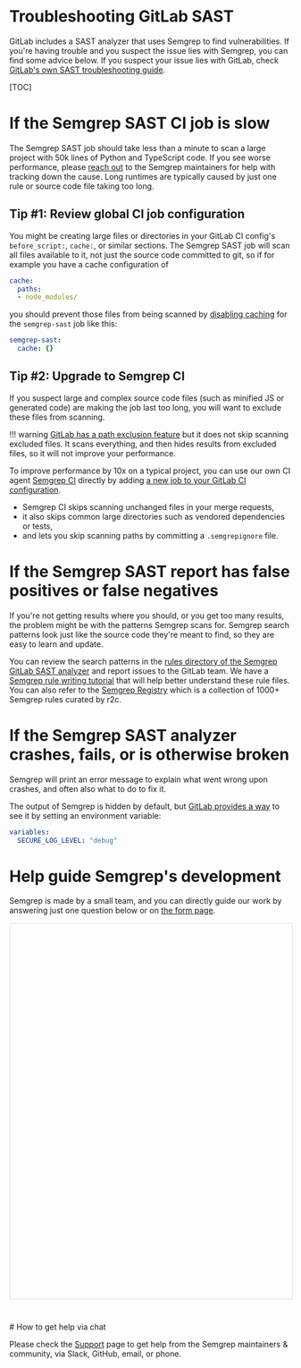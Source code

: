 # Troubleshooting GitLab SAST

GitLab includes a SAST analyzer that uses Semgrep to find vulnerabilities.
If you're having trouble and you suspect the issue lies with Semgrep, you can find some advice below.
If you suspect your issue lies with GitLab,
check [GitLab's own SAST troubleshooting guide](https://docs.gitlab.com/ee/user/application_security/sast/#troubleshooting).

[TOC]

# If the Semgrep SAST CI job is slow

The Semgrep SAST job should take less than a minute
to scan a large project with 50k lines of Python and TypeScript code.
If you see worse performance,
please [reach out](../support.md) to the Semgrep maintainers for help with tracking down the cause.
Long runtimes are typically caused by just one rule or source code file taking too long.

## Tip #1: Review global CI job configuration

You might be creating large files or directories in your GitLab CI config's `before_script:`, `cache:`, or similar sections.
The Semgrep SAST job will scan all files available to it, not just the source code committed to git,
so if for example you have a cache configuration of

```yaml
cache:
  paths:
  - node_modules/
```

you should prevent those files from being scanned by [disabling caching](https://docs.gitlab.com/ee/ci/caching/#disable-cache-on-specific-jobs)
for the `semgrep-sast` job like this:

```yaml
semgrep-sast:
  cache: {}
```

## Tip #2: Upgrade to Semgrep CI

If you suspect large and complex source code files (such as minified JS or generated code)
are making the job last too long, you will want to exclude these files from scanning.

!!! warning
    [GitLab has a path exclusion feature](https://docs.gitlab.com/ee/user/application_security/sast/#vulnerability-filters)
    but it does not skip scanning excluded files.
    It scans everything, and then hides results from excluded files,
    so it will not improve your performance.

To improve performance by 10x on a typical project,
you can use our own CI agent [Semgrep CI](../semgrep-ci.md) directly
by adding [a new job to your GitLab CI configuration](../sample-ci-configs.md#gitlab-ci).

- Semgrep CI skips scanning unchanged files in your merge requests,
- it also skips common large directories such as vendored dependencies or tests,
- and lets you skip scanning paths by committing a `.semgrepignore` file.

# If the Semgrep SAST report has false positives or false negatives

If you're not getting results where you should,
or you get too many results, the problem might be with the patterns Semgrep scans for.
Semgrep search patterns look just like the source code they're meant to find,
so they are easy to learn and update.

You can review the search patterns in the
[rules directory of the Semgrep GitLab SAST analyzer](https://gitlab.com/gitlab-org/security-products/analyzers/semgrep/-/tree/main/rules)
and report issues to the GitLab team.
We have a [Semgrep rule writing tutorial](https://semgrep.dev/learn)
that will help better understand these rule files.
You can also refer to the [Semgrep Registry](https://semgrep.dev/r)
which is a collection of 1000+ Semgrep rules curated by r2c.

<!--
# The Semgrep SAST analyzer reports no results

TODO
-->

# If the Semgrep SAST analyzer crashes, fails, or is otherwise broken

Semgrep will print an error message to explain what went wrong upon crashes,
and often also what to do to fix it.

The output of Semgrep is hidden by default,
but [GitLab provides a way](https://docs.gitlab.com/ee/user/application_security/sast/#sast-debug-logging)
to see it by setting an environment variable:

```yaml
variables:
  SECURE_LOG_LEVEL: "debug"
```

# Help guide Semgrep's development

Semgrep is made by a small team,
and you can directly guide our work by answering just one question below or on [the form page](https://form.typeform.com/to/AYAyJ4Fr).

<div class="typeform-widget" data-url="https://form.typeform.com/to/AYAyJ4Fr?typeform-medium=embed-snippet" data-transparency="100" data-hide-headers="true" data-hide-footer="true" style="width: 100%; height: 670px; border: 2px solid #eee; margin-bottom: 40px;"></div> <script> (function() { var qs,js,q,s,d=document, gi=d.getElementById, ce=d.createElement, gt=d.getElementsByTagName, id="typef_orm", b="https://embed.typeform.com/"; if(!gi.call(d,id)) { js=ce.call(d,"script"); js.id=id; js.src=b+"embed.js"; q=gt.call(d,"script")[0]; q.parentNode.insertBefore(js,q) } })() </script>
# How to get help via chat

Please check the [Support](../support.md) page to get help from the Semgrep maintainers & community,
via Slack, GitHub, email, or phone.
